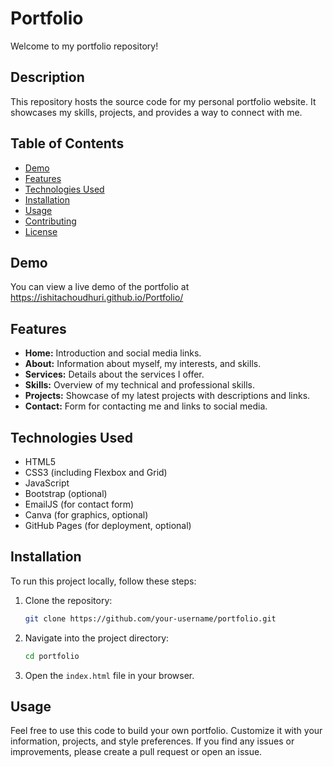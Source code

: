 # Portfolio

Welcome to my portfolio repository!

## Description

This repository hosts the source code for my personal portfolio website. It showcases my skills, projects, and provides a way to connect with me.

## Table of Contents

- [Demo](#demo)
- [Features](#features)
- [Technologies Used](#technologies-used)
- [Installation](#installation)
- [Usage](#usage)
- [Contributing](#contributing)
- [License](#license)

## Demo

You can view a live demo of the portfolio at https://ishitachoudhuri.github.io/Portfolio/

## Features

- **Home:** Introduction and social media links.
- **About:** Information about myself, my interests, and skills.
- **Services:** Details about the services I offer.
- **Skills:** Overview of my technical and professional skills.
- **Projects:** Showcase of my latest projects with descriptions and links.
- **Contact:** Form for contacting me and links to social media.

## Technologies Used

- HTML5
- CSS3 (including Flexbox and Grid)
- JavaScript
- Bootstrap (optional)
- EmailJS (for contact form)
- Canva (for graphics, optional)
- GitHub Pages (for deployment, optional)

## Installation

To run this project locally, follow these steps:

1. Clone the repository:

   ```bash
   git clone https://github.com/your-username/portfolio.git

2. Navigate into the project directory:

   ```bash
   cd portfolio

3. Open the ```index.html``` file in your browser.

## Usage

Feel free to use this code to build your own portfolio. Customize it with your information, projects, and style preferences. If you find any issues or improvements, please create a pull request or open an issue.

